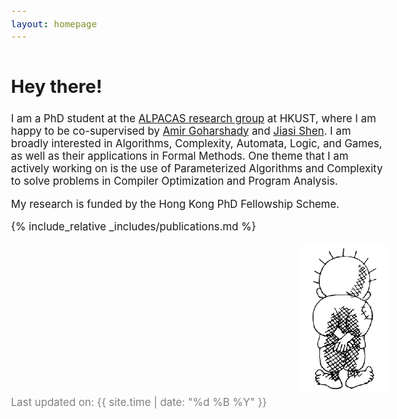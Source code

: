 ```yaml
---
layout: homepage
---
```


<style>
  body {
    zoom: 1.2; /* Scales the entire page by 120% */
  }
</style>

# <font size = "5">Hey there!</font>

I am a PhD student at the [ALPACAS research group](https://amir.goharshady.com/alpacas-research-group) at HKUST, where I am happy to be co-supervised by [Amir Goharshady](https://amir.goharshady.com/) and [Jiasi Shen](https://shenjiasi.com/). I am broadly interested in Algorithms, Complexity, Automata, Logic, and Games, as well as their applications in Formal Methods. One theme that I am actively working on is the use of Parameterized Algorithms and Complexity to solve problems in Compiler Optimization and Program Analysis.

My research is funded by the Hong Kong PhD Fellowship Scheme.

{% include_relative _includes/publications.md %}

<a href="https://en.wikipedia.org/wiki/Handala" target="_blank" style="float: right;">
  <img src="assets/img/Handala.gif" style="width: 120px; height: auto;" alt="Handala"/>
</a>


<p style="text-align: left; font-size: 14px; color: gray; clear: both;">
  Last updated on: {{ site.time | date: "%d %B %Y" }}
</p>